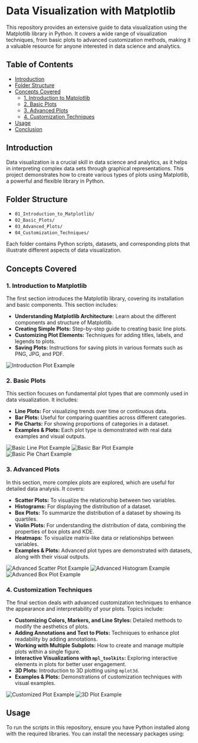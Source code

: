 # Data Visualization with Matplotlib

This repository provides an extensive guide to data visualization using the Matplotlib library in Python. It covers a wide range of visualization techniques, from basic plots to advanced customization methods, making it a valuable resource for anyone interested in data science and analytics.

## Table of Contents
- [Introduction](#introduction)
- [Folder Structure](#folder-structure)
- [Concepts Covered](#concepts-covered)
  - [1. Introduction to Matplotlib](#1-introduction-to-matplotlib)
  - [2. Basic Plots](#2-basic-plots)
  - [3. Advanced Plots](#3-advanced-plots)
  - [4. Customization Techniques](#4-customization-techniques)
- [Usage](#usage)
- [Conclusion](#conclusion)

## Introduction

Data visualization is a crucial skill in data science and analytics, as it helps in interpreting complex data sets through graphical representations. This project demonstrates how to create various types of plots using Matplotlib, a powerful and flexible library in Python.

## Folder Structure

- `01_Introduction_to_Matplotlib/`
- `02_Basic_Plots/`
- `03_Advanced_Plots/`
- `04_Customization_Techniques/`

Each folder contains Python scripts, datasets, and corresponding plots that illustrate different aspects of data visualization.

## Concepts Covered

### 1. Introduction to Matplotlib

The first section introduces the Matplotlib library, covering its installation and basic components. This section includes:
- **Understanding Matplotlib Architecture:** Learn about the different components and structure of Matplotlib.
- **Creating Simple Plots:** Step-by-step guide to creating basic line plots.
- **Customizing Plot Elements:** Techniques for adding titles, labels, and legends to plots.
- **Saving Plots:** Instructions for saving plots in various formats such as PNG, JPG, and PDF.

![Introduction Plot Example](01_Introduction_to_Matplotlib/introduction_plot_example.png)

### 2. Basic Plots

This section focuses on fundamental plot types that are commonly used in data visualization. It includes:
- **Line Plots:** For visualizing trends over time or continuous data.
- **Bar Plots:** Useful for comparing quantities across different categories.
- **Pie Charts:** For showing proportions of categories in a dataset.
- **Examples & Plots:** Each plot type is demonstrated with real data examples and visual outputs.

![Basic Line Plot Example](2._Basic_Plots/Line_Plot.png)
![Basic Bar Plot Example](2._Basic_Plots/Bar_Plot.png)
![Basic Pie Chart Example](2._Basic_Plots/Pie_Chart.png)

### 3. Advanced Plots

In this section, more complex plots are explored, which are useful for detailed data analysis. It covers:
- **Scatter Plots:** To visualize the relationship between two variables.
- **Histograms:** For displaying the distribution of a dataset.
- **Box Plots:** To summarize the distribution of a dataset by showing its quartiles.
- **Violin Plots:** For understanding the distribution of data, combining the properties of box plots and KDE.
- **Heatmaps:** To visualize matrix-like data or relationships between variables.
- **Examples & Plots:** Advanced plot types are demonstrated with datasets, along with their visual outputs.

![Advanced Scatter Plot Example](03_Advanced_Plots/scatter_plot_example.png)
![Advanced Histogram Example](03_Advanced_Plots/histogram_example.png)
![Advanced Box Plot Example](03_Advanced_Plots/box_plot_example.png)

### 4. Customization Techniques

The final section deals with advanced customization techniques to enhance the appearance and interpretability of your plots. Topics include:
- **Customizing Colors, Markers, and Line Styles:** Detailed methods to modify the aesthetics of plots.
- **Adding Annotations and Text to Plots:** Techniques to enhance plot readability by adding annotations.
- **Working with Multiple Subplots:** How to create and manage multiple plots within a single figure.
- **Interactive Visualizations with `mpl_toolkits`:** Exploring interactive elements in plots for better user engagement.
- **3D Plots:** Introduction to 3D plotting using `mplot3d`.
- **Examples & Plots:** Demonstrations of customization techniques with visual examples.

![Customized Plot Example](04_Customization_Techniques/customized_plot_example.png)
![3D Plot Example](04_Customization_Techniques/3d_plot_example.png)

## Usage

To run the scripts in this repository, ensure you have Python installed along with the required libraries. You can install the necessary packages using:

